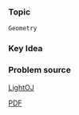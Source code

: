 
### Topic

    Geometry


### Key Idea



### Problem source

[LightOJ](http://lightoj.com/volume_showproblem.php?problem=1058)

[PDF](http://lightoj.com/volume_showproblem.php?problem=1058&language=english&type=pdf)


